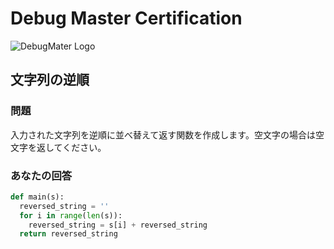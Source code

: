 # Debug Master Certification
![DebugMater Logo](https://github-production-user-asset-6210df.s3.amazonaws.com/101240248/423011600-a72362aa-1892-4c1c-9822-8988580f80ca.png?X-Amz-Algorithm=AWS4-HMAC-SHA256&X-Amz-Credential=AKIAVCODYLSA53PQK4ZA%2F20250315%2Fus-east-1%2Fs3%2Faws4_request&X-Amz-Date=20250315T025149Z&X-Amz-Expires=300&X-Amz-Signature=a92e83cad5bcac874339e209ca52b754833b4410b3e713f241e5a5bc23dc6d1b&X-Amz-SignedHeaders=host)
## 文字列の逆順
### 問題
入力された文字列を逆順に並べ替えて返す関数を作成します。空文字の場合は空文字を返してください。
### あなたの回答
```python
def main(s):
  reversed_string = ''
  for i in range(len(s)):
    reversed_string = s[i] + reversed_string
  return reversed_string
```